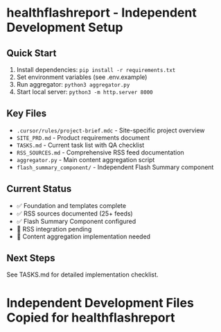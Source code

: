 # healthflashreport - Independent Development Setup

## Quick Start
1. Install dependencies: `pip install -r requirements.txt`
2. Set environment variables (see .env.example)
3. Run aggregator: `python3 aggregator.py`
4. Start local server: `python3 -m http.server 8000`

## Key Files
- `.cursor/rules/project-brief.mdc` - Site-specific project overview
- `SITE_PRD.md` - Product requirements document
- `TASKS.md` - Current task list with QA checklist
- `RSS_SOURCES.md` - Comprehensive RSS feed documentation
- `aggregator.py` - Main content aggregation script
- `flash_summary_component/` - Independent Flash Summary component

## Current Status
- ✅ Foundation and templates complete
- ✅ RSS sources documented (25+ feeds)
- ✅ Flash Summary Component configured
- 🚧 RSS integration pending
- 🚧 Content aggregation implementation needed

## Next Steps
See TASKS.md for detailed implementation checklist.

# Independent Development Files Copied for healthflashreport
